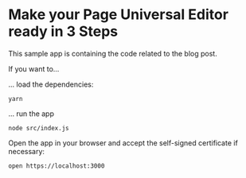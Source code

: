 # Make your Page Universal Editor ready in 3 Steps
This sample app is containing the code related to the blog post.

If you want to...

... load the dependencies:
```shell
yarn
```

... run the app 
```shell
node src/index.js
```

Open the app in your browser and accept the self-signed certificate if necessary:
```shell
open https://localhost:3000
```
